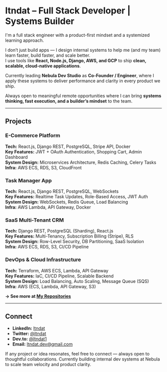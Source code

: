 # ltndat – Full Stack Developer | Systems Builder

I'm a full stack engineer with a product-first mindset and a systemized learning approach.

I don’t just build apps — I design internal systems to help me (and my team) learn faster, build faster, and scale better.  
I use tools like **React, Node.js, Django, AWS, and GCP** to ship **clean, scalable, cloud-native applications**.

Currently leading **Nebula Dev Studio** as **Co-Founder / Engineer**, where I apply these systems to deliver performance and clarity in every product we ship.

Always open to meaningful remote opportunities where I can bring **systems thinking, fast execution, and a builder’s mindset** to the team.

---

## Projects

### E-Commerce Platform  
**Tech:** React.js, Django REST, PostgreSQL, Stripe API, Docker  
**Key Features:** JWT + OAuth Authentication, Shopping Cart, Admin Dashboard  
**System Design:** Microservices Architecture, Redis Caching, Celery Tasks  
**Infra:** AWS ECS, RDS, S3, CloudFront



### Task Manager App  
**Tech:** React.js, Django REST, PostgreSQL, WebSockets  
**Key Features:** Realtime Task Updates, Role-Based Access, JWT Auth  
**System Design:** WebSockets, Redis Queue, Load Balancing  
**Infra:** AWS Lambda, API Gateway, Docker



### SaaS Multi-Tenant CRM  
**Tech:** Django REST, PostgreSQL (Sharding), React.js  
**Key Features:** Multi-Tenancy, Subscription Billing (Stripe), RLS  
**System Design:** Row-Level Security, DB Partitioning, SaaS Isolation  
**Infra:** AWS ECS, RDS, S3, CI/CD Pipeline



### DevOps & Cloud Infrastructure  
**Tech:** Terraform, AWS ECS, Lambda, API Gateway  
**Key Features:** IaC, CI/CD Pipeline, Scalable Backend  
**System Design:** Load Balancing, Auto Scaling, Message Queue (SQS)  
**Infra:** AWS (ECS, Lambda, API Gateway, S3)



**→ See more at [My Repositories](https://github.com/ltndat?tab=repositories)**

---

## Connect

- **LinkedIn:** [ltndat](https://www.linkedin.com/in/ltndat)  
- **Twitter:** [@ltndat](https://twitter.com/ltndat)  
- **Dev.to:** [@ltndat1](https://dev.to/ltndat1)  
- **Email:** ltndat.dev@gmail.com

If any project or idea resonates, feel free to connect — always open to thoughtful collaborations.
Currently building internal dev systems at Nebula to scale team velocity and product clarity.

